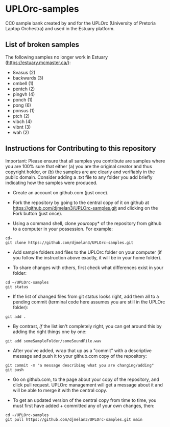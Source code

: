 # UPLOrc-samples

CC0 sample bank created by and for the UPLOrc (University of Pretoria Laptop Orchestra) and used in the Estuary platform.

## List of broken samples

The following samples no longer work in Estuary (https://estuary.mcmaster.ca/):

- 8vasus (2)     
- backwards (3)  
- ombell (1) 
- pentch (2) 
- pingvh (4) 
- ponch (1) 
- pong (6) 
- ponsus (1) 
- ptch (2) 
- vibch (4) 
- vibnt (3)
- wah (2) 


## Instructions for Contributing to this repository

Important: Please ensure that all samples you contribute are samples where you are 100% sure that either (a) you are the original creator and thus copyright holder, or (b) the samples are are clearly and verifiably in the public domain. Consider adding a .txt file to any folder you add briefly indicating how the samples were produced.

- Create an account on github.com (just once).

- Fork the repository by going to the central copy of it on github at https://github.com/djmelan3/UPLOrc-samples.git and clicking on the
Fork button (just once).

- Using a command shell, clone *your*copy* of the repository from github to a computer in your possession. For example:

```
cd~
git clone https://github.com/djmelan3/UPLOrc-samples.git
````

- Add sample folders and files to the UPLOrc folder on your computer (if you follow the instruction above exactly,
it will be in your home folder).

- To share changes with others, first check what differences exist in your folder:

```
cd ~/UPLOrc-samples
git status
````

- If the list of changed files from git status looks right, add them all to a pending commit (terminal code here assumes
you are still in the UPLOrc folder):

```
git add .
```

- By contrast, *if* the list isn't completely right, you can get around this by adding the right things one by one:

```
git add someSampleFolder/someSoundFile.wav
```

- After you've added, wrap that up as a "commit" with a descriptive message and push it to your github.com copy of the repository:

```
git commit -m "a message describing what you are changing/adding"
git push
```

- Go on github.com, to the page about your copy of the repository, and click pull request. UPLOrc management will get a
message about it and will be able to merge it with the central copy.

- To get an updated version of the central copy from time to time, you must first have added + committed any of your own
changes, then:

```
cd ~/UPLOrc-samples
git pull https://github.com/djmelan3/UPLOrc-samples.git main
```
